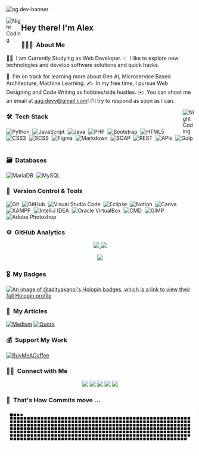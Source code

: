 ![ag.dev-banner](https://github.com/01AleX12/aagdev/blob/main/aag%20dev..png)

<img alt="Night Coding" src="./assets/Hand%20Wave.gif" width='40' align="left"/><h2 align="left">Hey there! I'm Alex</h2>

<!-- 👋&nbsp;Hey there! I'm Alex -->

### 👨🏻‍💻 &nbsp;About Me

👨‍💻 &nbsp;I am Currently Studying as Web Developer.
💡 &nbsp;I like to explore new technologies and develop software solutions and quick hacks.
<!-- 🎓 &nbsp;I have completed my BE in Computer Science and Information Technology at New Horizon College of Engineering .\-->
🌱 &nbsp;I'm on track for learning more about Gen AI, Microservice Based Architecture, Machine Learning.
✍️ &nbsp;In my free time, I pursue Web Designing and Code Writing as hobbies/side hustles.
✉️ &nbsp;You can shoot me an email at aag.devv@gmail.com! I'll try to respond as soon as I can.


<img alt="Night Coding" src="https://media0.giphy.com/media/v1.Y2lkPTc5MGI3NjExMXlyaHh2bXZ6Y28yN2ZyM3I5cG4ybWZpZXh2cnI4cnozcXIxbHlvOSZlcD12MV9pbnRlcm5hbF9naWZfYnlfaWQmY3Q9Zw/qgQUggAC3Pfv687qPC/giphy.gif" width=30rem align="right"/>

### 🛠 &nbsp;Tech Stack

![Python](https://img.shields.io/badge/python-3670A0?style=for-the-badge&logo=python&logoColor=ffdd54)&nbsp;
![JavaScript](https://img.shields.io/badge/javascript-%23323330.svg?style=for-the-badge&logo=javascript&logoColor=%23F7DF1E)&nbsp;
![Java](https://img.shields.io/badge/java-%23ED8B00.svg?style=for-the-badge&logo=java&logoColor=white)&nbsp;
![PHP](https://img.shields.io/badge/php-%23777BB4.svg?style=for-the-badge&logo=php&logoColor=white)&nbsp;
![Bootstrap](https://img.shields.io/badge/bootstrap-%23563D7C.svg?style=for-the-badge&logo=bootstrap&logoColor=white)&nbsp;
![HTML5](https://img.shields.io/badge/html5-%23E34F26.svg?style=for-the-badge&logo=html5&logoColor=white)&nbsp;
![CSS3](https://img.shields.io/badge/css3-%231572B6.svg?style=for-the-badge&logo=css3&logoColor=white)&nbsp;
![SCSS](https://img.shields.io/badge/SCSS-hotpink.svg?style=for-the-badge&logo=SASS&logoColor=white)&nbsp;
![Figma](https://img.shields.io/badge/figma-%23F24E1E.svg?style=for-the-badge&logo=figma&logoColor=white)&nbsp;
![Markdown](https://img.shields.io/badge/markdown-%23000000.svg?style=for-the-badge&logo=markdown&logoColor=white)&nbsp;
![SOAP](https://img.shields.io/badge/SOAP-0081CB.svg?style=for-the-badge&logo=soap&logoColor=white)&nbsp;
![REST](https://img.shields.io/badge/REST-02569B.svg?style=for-the-badge&logo=rest&logoColor=white)&nbsp;
![APIs](https://img.shields.io/badge/APIs-006400.svg?style=for-the-badge&logo=api&logoColor=white)&nbsp;
![Gulp](https://img.shields.io/badge/Gulp-%23CF4647.svg?style=for-the-badge&logo=gulp&logoColor=white)&nbsp;


### 🗃 &nbsp;Databases

![MariaDB](https://img.shields.io/badge/MariaDB-003545?style=for-the-badge&logo=mariadb&logoColor=white)&nbsp;
![MySQL](https://img.shields.io/badge/MySQL-%2300f.svg?style=for-the-badge&logo=mysql&logoColor=white)&nbsp;

### 🧰 &nbsp;Version Control & Tools  

![Git](https://img.shields.io/badge/git-%23F05033.svg?style=for-the-badge&logo=git&logoColor=white)&nbsp;
![GitHub](https://img.shields.io/badge/github-%23121011.svg?style=for-the-badge&logo=github&logoColor=white)&nbsp;
![Visual Studio Code](https://img.shields.io/badge/Visual%20Studio%20Code-0078d7.svg?style=for-the-badge&logo=visual-studio-code&logoColor=white)&nbsp;
![Eclipse](https://img.shields.io/badge/Eclipse-FE7A16.svg?style=for-the-badge&logo=Eclipse&logoColor=white)&nbsp;
![Notion](https://img.shields.io/badge/Notion-%23000000.svg?style=for-the-badge&logo=notion&logoColor=white)&nbsp;
![Canva](https://img.shields.io/badge/Canva-%2300C4CC.svg?style=for-the-badge&logo=Canva&logoColor=white)&nbsp;
![XAMPP](https://img.shields.io/badge/XAMPP-FB7A24?style=for-the-badge&logo=xampp&logoColor=white)&nbsp;
![IntelliJ IDEA](https://img.shields.io/badge/IntelliJ%20IDEA-000000.svg?style=for-the-badge&logo=intellij-idea&logoColor=white)&nbsp;
![Oracle VirtualBox](https://img.shields.io/badge/Oracle%20VirtualBox-183A61?style=for-the-badge&logo=virtualbox&logoColor=white)&nbsp;
![CMD](https://img.shields.io/badge/Command%20Prompt-000000?style=for-the-badge&logo=windows-terminal&logoColor=white)&nbsp;
![GIMP](https://img.shields.io/badge/GIMP-5C5543?style=for-the-badge&logo=gimp&logoColor=white)&nbsp;
![Adobe Photoshop](https://img.shields.io/badge/Adobe%20Photoshop-31A8FF?style=for-the-badge&logo=adobe-photoshop&logoColor=white)&nbsp;


### ⚙️ &nbsp;GitHub Analytics

<p align="center">
  <a href="https://github.com/01AleX12">
    <img height="180em" src="https://github-readme-stats-eight-theta.vercel.app/api?username=01AleX12&show_icons=true&theme=algolia&include_all_commits=true&count_private=true"/>
  </a>
  <a href="https://github.com/01AleX12">
    <img height="180em" src="https://github-readme-stats-eight-theta.vercel.app/api/top-langs/?username=01AleX12&layout=compact&langs_count=8&theme=algolia"/>
  </a>
</p>

<p align="center">
  <img height="180em" src="https://github-readme-streak-stats.herokuapp.com/?user=01AleX12&theme=dark&hide_border=true"/>
</p>

### 🎖 &nbsp;My Badges 

[![An image of @adityakanoi's Holopin badges, which is a link to view their full Holopin profile](https://holopin.me/01AleX12)](https://holopin.io/@01AleX12)


### 📜 &nbsp;My Articles

[![Medium](https://img.shields.io/badge/Medium%20-%231572B6.svg?&style=for-the-badge&logo=medium&logoColor=white)](https://medium.com/@adityakanoi123)
[![Quora](https://img.shields.io/badge/Quora-%23B92B27.svg?style=for-the-badge&logo=Quora&logoColor=white)](https://thedefenceengineer.quora.com/)

### 💰 &nbsp;Support My Work
[![BuyMeACoffee](https://img.shields.io/badge/Buy%20Me%20a%20Coffee-ffdd00?style=for-the-badge&logo=buy-me-a-coffee&logoColor=black)](https://buymeacoffee.com/adityakanoi) 


### 🤝🏻 &nbsp;Connect with Me

<p align="center">
<a href="adityakanoi2001.wordpress.com"><img src="https://img.shields.io/badge/-adityakanoi.com-3423A6?style=flat&logo=Google-Chrome&logoColor=white"/></a>
<a href="https://www.linkedin.com/in/ask2001/"><img src="https://img.shields.io/badge/-Aditya%20Sunit%20Kanoi-0077B5?style=flat&logo=Linkedin&logoColor=white"/></a>
<a href="mailto:adityakanoiofficial@gmail.com"><img src="https://img.shields.io/badge/-Adityakanoi-D14836?style=flat&logo=Gmail&logoColor=white"/></a>
<a href="https://www.instagram.com/aditya_kanoi123/"><img src="https://img.shields.io/badge/-Adityakanoi123-E4405F?style=flat&logo=Instagram&logoColor=white"/></a>
<a href="https://www.facebook.com/profile.php?id=100008728234917"><img src="https://img.shields.io/badge/-AdityaKanoi-1877F2?style=flat&logo=Facebook&logoColor=white"/></a>
</p>

### 🐍 &nbsp;That's How Commits move ...

<picture>
  <source
    media="(prefers-color-scheme: dark)"
    srcset="https://raw.githubusercontent.com/platane/snk/output/github-contribution-grid-snake-dark.svg"
  />
  <source
    media="(prefers-color-scheme: light)"
    srcset="https://raw.githubusercontent.com/platane/snk/output/github-contribution-grid-snake.svg"
  />
  <img
    alt="github contribution grid snake animation"
    src="https://raw.githubusercontent.com/platane/snk/output/github-contribution-grid-snake.svg"
  />
</picture>
